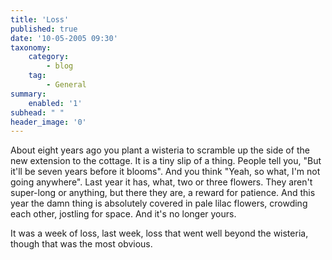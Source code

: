 ```yaml
---
title: 'Loss'
published: true
date: '10-05-2005 09:30'
taxonomy:
    category:
        - blog
    tag:
        - General
summary:
    enabled: '1'
subhead: " "
header_image: '0'
--- 
```

About eight years ago you plant a wisteria to scramble up the side of the new extension to the cottage. It is a tiny slip of a thing. People tell you, "But it'll be seven years before it blooms". And you think "Yeah, so what, I'm not going anywhere". Last year it has, what, two or three flowers. They aren't super-long or anything, but there they are, a reward for patience. And this year the damn thing is absolutely covered in pale lilac flowers, crowding each other, jostling for space. And it's no longer yours.

It was a week of loss, last week, loss that went well beyond the wisteria, though that was the most obvious.
